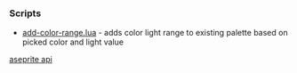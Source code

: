 ### Scripts

* [add-color-range.lua](https://github.com/vane/aseprite-scripts/blob/master/scripts/add-color-range.lua) - adds color light range to existing palette based on picked color and light value

[aseprite api](https://github.com/aseprite/api)
